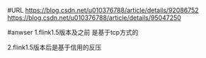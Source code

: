 
#URL
https://blog.csdn.net/u010376788/article/details/92086752
https://blog.csdn.net/u010376788/article/details/95047250

#anwser
1.flink1.5版本及之前 是基于tcp方式的

2.flink1.5版本后是基于信用的反压